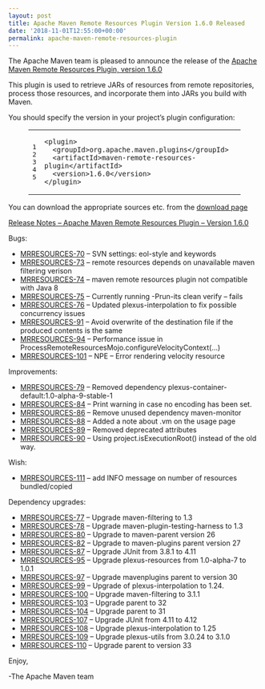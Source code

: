 ```yaml
---
layout: post
title: Apache Maven Remote Resources Plugin Version 1.6.0 Released
date: '2018-11-01T12:55:00+00:00'
permalink: apache-maven-remote-resources-plugin
---
```

<div class="entry-content"><p>The Apache Maven team is pleased to announce the release of the
<a href="https://maven.apache.org/plugins/maven-remote-resources-plugin/">Apache Maven Remote Resources Plugin, version 1.6.0</a></p>

<p>This plugin is used to retrieve JARs of resources from remote repositories,
process those resources, and incorporate them into JARs you build with Maven.</p>

<p>You should specify the version in your project&rsquo;s plugin configuration:</p>

<figure class='code'><figcaption><span></span></figcaption><div class="highlight"><table><tr><td class="gutter"><pre class="line-numbers"><span class='line-number'>1</span>
<span class='line-number'>2</span>
<span class='line-number'>3</span>
<span class='line-number'>4</span>
<span class='line-number'>5</span>
</pre></td><td class='code'><pre><code class='xml'><span class='line'><span class="nt">&lt;plugin&gt;</span>
</span><span class='line'>  <span class="nt">&lt;groupId&gt;</span>org.apache.maven.plugins<span class="nt">&lt;/groupId&gt;</span>
</span><span class='line'>  <span class="nt">&lt;artifactId&gt;</span>maven-remote-resources-plugin<span class="nt">&lt;/artifactId&gt;</span>
</span><span class='line'>  <span class="nt">&lt;version&gt;</span>1.6.0<span class="nt">&lt;/version&gt;</span>
</span><span class='line'><span class="nt">&lt;/plugin&gt;</span>
</span></code></pre></td></tr></table></div></figure>


<p>You can download the appropriate sources etc. from the <a href="https://maven.apache.org/plugins/maven-remote-resources-plugin/download.cgi">download page</a></p>

<!-- more -->


<p><a href="https://issues.apache.org/jira/secure/ReleaseNote.jspa?projectId=12317825&amp;version=12331230&amp;styleName=Text">Release Notes &ndash; Apache Maven Remote Resources Plugin &ndash; Version 1.6.0</a></p>

<p>Bugs:</p>

<ul>
<li><a href="https://issues.apache.org/jira/browse/MRRESOURCES-70">MRRESOURCES-70</a> &ndash; SVN settings: eol-style and keywords</li>
<li><a href="https://issues.apache.org/jira/browse/MRRESOURCES-73">MRRESOURCES-73</a> &ndash; remote resources depends on unavailable maven filtering verison</li>
<li><a href="https://issues.apache.org/jira/browse/MRRESOURCES-74">MRRESOURCES-74</a> &ndash; maven remote resources plugin not compatible with Java 8</li>
<li><a href="https://issues.apache.org/jira/browse/MRRESOURCES-75">MRRESOURCES-75</a> &ndash; Currently running -Prun-its clean verify &ndash; fails</li>
<li><a href="https://issues.apache.org/jira/browse/MRRESOURCES-76">MRRESOURCES-76</a> &ndash; Updated plexus-interpolation to fix possible concurrency issues</li>
<li><a href="https://issues.apache.org/jira/browse/MRRESOURCES-91">MRRESOURCES-91</a> &ndash; Avoid overwrite of the destination file if the produced contents is the same</li>
<li><a href="https://issues.apache.org/jira/browse/MRRESOURCES-94">MRRESOURCES-94</a> &ndash; Performance issue in ProcessRemoteResourcesMojo.configureVelocityContext(&hellip;)</li>
<li><a href="https://issues.apache.org/jira/browse/MRRESOURCES-101">MRRESOURCES-101</a> &ndash; NPE &ndash; Error rendering velocity resource</li>
</ul>


<p>Improvements:</p>

<ul>
<li><a href="https://issues.apache.org/jira/browse/MRRESOURCES-79">MRRESOURCES-79</a> &ndash; Removed dependency plexus-container-default:1.0-alpha-9-stable-1</li>
<li><a href="https://issues.apache.org/jira/browse/MRRESOURCES-84">MRRESOURCES-84</a> &ndash; Print warning in case no encoding has been set.</li>
<li><a href="https://issues.apache.org/jira/browse/MRRESOURCES-86">MRRESOURCES-86</a> &ndash; Remove unused dependency maven-monitor</li>
<li><a href="https://issues.apache.org/jira/browse/MRRESOURCES-88">MRRESOURCES-88</a> &ndash; Added a note about .vm on the usage page</li>
<li><a href="https://issues.apache.org/jira/browse/MRRESOURCES-89">MRRESOURCES-89</a> &ndash; Removed deprecated attributes</li>
<li><a href="https://issues.apache.org/jira/browse/MRRESOURCES-90">MRRESOURCES-90</a> &ndash; Using project.isExecutionRoot() instead of the old way.</li>
</ul>


<p>Wish:</p>

<ul>
<li><a href="https://issues.apache.org/jira/browse/MRRESOURCES-111">MRRESOURCES-111</a> &ndash; add INFO message on number of resources bundled/copied</li>
</ul>


<p>Dependency upgrades:</p>

<ul>
<li><a href="https://issues.apache.org/jira/browse/MRRESOURCES-77">MRRESOURCES-77</a> &ndash; Upgrade maven-filtering to 1.3</li>
<li><a href="https://issues.apache.org/jira/browse/MRRESOURCES-78">MRRESOURCES-78</a> &ndash; Upgrade maven-plugin-testing-harness to 1.3</li>
<li><a href="https://issues.apache.org/jira/browse/MRRESOURCES-80">MRRESOURCES-80</a> &ndash; Upgrade to maven-parent version 26</li>
<li><a href="https://issues.apache.org/jira/browse/MRRESOURCES-82">MRRESOURCES-82</a> &ndash; Upgrade to maven-plugins parent version 27</li>
<li><a href="https://issues.apache.org/jira/browse/MRRESOURCES-87">MRRESOURCES-87</a> &ndash; Upgrade JUnit from 3.8.1 to 4.11</li>
<li><a href="https://issues.apache.org/jira/browse/MRRESOURCES-95">MRRESOURCES-95</a> &ndash; Upgrade plexus-resources from 1.0-alpha-7 to 1.0.1</li>
<li><a href="https://issues.apache.org/jira/browse/MRRESOURCES-97">MRRESOURCES-97</a> &ndash; Upgrade mavenplugins parent to version 30</li>
<li><a href="https://issues.apache.org/jira/browse/MRRESOURCES-99">MRRESOURCES-99</a> &ndash; Upgrade of plexus-interpolation to 1.24.</li>
<li><a href="https://issues.apache.org/jira/browse/MRRESOURCES-100">MRRESOURCES-100</a> &ndash; Upgrade maven-filtering to 3.1.1</li>
<li><a href="https://issues.apache.org/jira/browse/MRRESOURCES-103">MRRESOURCES-103</a> &ndash; Upgrade parent to 32</li>
<li><a href="https://issues.apache.org/jira/browse/MRRESOURCES-104">MRRESOURCES-104</a> &ndash; Upgrade parent to 31</li>
<li><a href="https://issues.apache.org/jira/browse/MRRESOURCES-107">MRRESOURCES-107</a> &ndash; Upgrade JUnit from 4.11 to 4.12</li>
<li><a href="https://issues.apache.org/jira/browse/MRRESOURCES-108">MRRESOURCES-108</a> &ndash; Upgrade plexus-interpolation to 1.25</li>
<li><a href="https://issues.apache.org/jira/browse/MRRESOURCES-109">MRRESOURCES-109</a> &ndash; Upgrade plexus-utils from 3.0.24 to 3.1.0</li>
<li><a href="https://issues.apache.org/jira/browse/MRRESOURCES-110">MRRESOURCES-110</a> &ndash; Upgrade parent to version 33</li>
</ul>


<p>Enjoy,</p>

<p>-The Apache Maven team</p>
</div>
